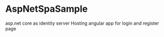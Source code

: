 # AspNetSpaSample
asp.net core as identity server Hosting angular app for login and register page  
